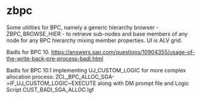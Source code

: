 # zbpc

Some utilities for BPC, namely a generic hierarchy browser - ZBPC_BROWSE_HIER - to retrieve sub-nodes and base members of any node for any BPC hierarchy mixing member properties. UI is ALV grid.


BadIs for BPC 10.
https://answers.sap.com/questions/10904355/usage-of-the-write-back-pre-process-badi.html

BadIs for BPC 10.1 implementing UJ_CUSTOM_LOGIC for more complex allocation process: ZCL_BPC_ALLOC_SGA->IF_UJ_CUSTOM_LOGIC~EXECUTE along with DM prompt file and Logic Script CUST_BADI_SGA_ALLOC.lgf

